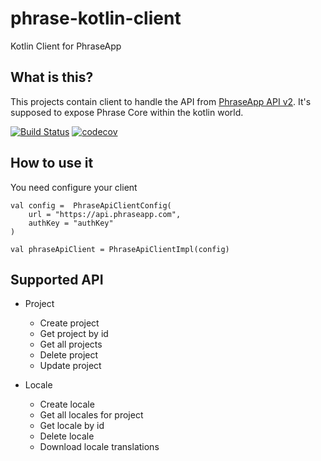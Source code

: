 # phrase-kotlin-client
Kotlin Client for PhraseApp 
## What is this?
This projects contain client to handle the API from [PhraseApp API v2](http://docs.phraseapp.com/api/v2/).
It's supposed to expose Phrase Core within the kotlin world.

[![Build Status][travis-image]][travis-url-main]
[![codecov][codecov-badge-url]][codecov-project-url]

[travis-image]: https://travis-ci.org/mytaxi/phrase-kotlin-client.svg?branch=master
[travis-url-main]: https://travis-ci.org/mytaxi/phrase-kotlin-client
[codecov-project-url]: https://codecov.io/gh/Sadovnikov94/phrase-kotlin-client
[codecov-badge-url]: https://codecov.io/gh/Sadovnikov94/phrase-kotlin-client/branch/master/graph/badge.svg

## How to use it

You need configure your client 
```
val config =  PhraseApiClientConfig(
    url = "https://api.phraseapp.com",
    authKey = "authKey"
)

val phraseApiClient = PhraseApiClientImpl(config)
```
## Supported API
* Project
  * Create project
  * Get project by id
  * Get all projects
  * Delete project
  * Update project

* Locale
  * Create locale
  * Get all locales for project
  * Get locale by id
  * Delete locale
  * Download locale translations
